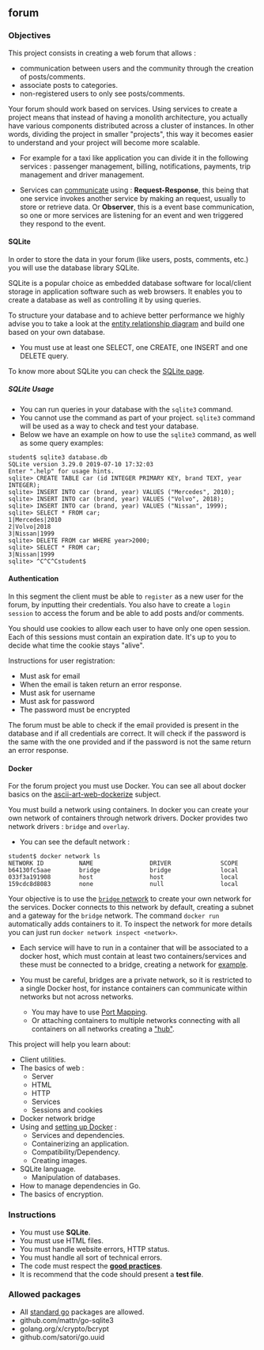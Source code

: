 ## forum

### Objectives

This project consists in creating a web forum that allows :

- communication between users and the community through the creation of posts/comments.
- associate posts to categories.
- non-registered users to only see posts/comments.

Your forum should work based on services. Using services to create a project means that instead of having a monolith architecture, you actually have various components distributed across a cluster of instances. In other words, dividing the project in smaller "projects", this way it becomes easier to understand and your project will become more scalable.

- For example for a taxi like application you can divide it in the following services : passenger management, billing, notifications, payments, trip management and driver management.

- Services can [communicate](https://medium.com/@nathankpeck/microservice-principles-smart-endpoints-and-dumb-pipes-5691d410700f) using : **Request-Response**, this being that one service invokes another service by making an request, usually to store or retrieve data. Or **Observer**, this is a event base communication, so one or more services are listening for an event and wen triggered they respond to the event.

#### SQLite

In order to store the data in your forum (like users, posts, comments, etc.) you will use the database library SQLite.

SQLite is a popular choice as embedded database software for local/client storage in application software such as web browsers. It enables you to create a database as well as controlling it by using queries.

To structure your database and to achieve better performance we highly advise you to take a look at the [entity relationship diagram](https://www.smartdraw.com/entity-relationship-diagram/) and build one based on your own database.

- You must use at least one SELECT, one CREATE, one INSERT and one DELETE query.

To know more about SQLite you can check the [SQLite page](https://www.sqlite.org/index.html).

##### SQLite Usage

- You can run queries in your database with the `sqlite3` command.
- You cannot use the command as part of your project. `sqlite3` command will be used as a way to check and test your database.
- Below we have an example on how to use the `sqlite3` command, as well as some query examples:

```console
student$ sqlite3 database.db
SQLite version 3.29.0 2019-07-10 17:32:03
Enter ".help" for usage hints.
sqlite> CREATE TABLE car (id INTEGER PRIMARY KEY, brand TEXT, year INTEGER);
sqlite> INSERT INTO car (brand, year) VALUES ("Mercedes", 2010);
sqlite> INSERT INTO car (brand, year) VALUES ("Volvo", 2018);
sqlite> INSERT INTO car (brand, year) VALUES ("Nissan", 1999);
sqlite> SELECT * FROM car;
1|Mercedes|2010
2|Volvo|2018
3|Nissan|1999
sqlite> DELETE FROM car WHERE year>2000;
sqlite> SELECT * FROM car;
3|Nissan|1999
sqlite> ^C^C^Cstudent$

```

#### Authentication

In this segment the client must be able to `register` as a new user for the forum, by inputting their credentials. You also have to create a `login session` to access the forum and be able to add posts and/or comments.

You should use cookies to allow each user to have only one open session. Each of this sessions must contain an expiration date. It's up to you to decide what time the cookie stays "alive".

Instructions for user registration:

- Must ask for email
- When the email is taken return an error response.
- Must ask for username
- Must ask for password
- The password must be encrypted

The forum must be able to check if the email provided is present in the database and if all credentials are correct. It will check if the password is the same with the one provided and if the password is not the same return an error response.

#### Docker

For the forum project you must use Docker. You can see all about docker basics on the [ascii-art-web-dockerize](https://public.01-edu.org/subjects/ascii-art-web/ascii-art-web-dockerize.en) subject.

You must build a network using containers. In docker you can create your own network of containers through network drivers. Docker provides two network drivers : `bridge` and `overlay`.

- You can see the default network :

```console
student$ docker network ls
NETWORK ID          NAME                DRIVER              SCOPE
b64130fc5aae        bridge              bridge              local
033f3a191908        host                host                local
159cdc8d8083        none                null                local
```

Your objective is to use the [`bridge` network](https://docs.docker.com/engine/tutorials/networkingcontainers/) to create your own network for the services. Docker connects to this network by default, creating a subnet and a gateway for the `bridge` network. The command `docker run` automatically adds containers to it. To inspect the network for more details you can just run `docker network inspect <network>`.

- Each service will have to run in a container that will be associated to a docker host, which must contain at least two containers/services and these must be connected to a bridge, creating a network for [example](https://docs.docker.com/engine/tutorials/bridge3.png).

- You must be careful, bridges are a private network, so it is restricted to a single Docker host, for instance containers can communicate within networks but not across networks.
  - You may have to use [Port Mapping](https://docker-k8s-lab.readthedocs.io/en/latest/docker/port-mapping.html).
  - Or attaching containers to multiple networks connecting with all containers on all networks creating a ["hub"](https://docs.docker.com/engine/tutorials/bridge3.png).

This project will help you learn about:

- Client utilities.
- The basics of web :
  - Server
  - HTML
  - HTTP
  - Services
  - Sessions and cookies
- Docker network bridge
- Using and [setting up Docker](https://docs.docker.com/get-started/) :
  - Services and dependencies.
  - Containerizing an application.
  - Compatibility/Dependency.
  - Creating images.
- SQLite language.
  - Manipulation of databases.
- How to manage dependencies in Go.
- The basics of encryption.

### Instructions

- You must use **SQLite**.
- You must use HTML files.
- You must handle website errors, HTTP status.
- You must handle all sort of technical errors.
- The code must respect the [**good practices**](https://public.01-edu.org/subjects/good-practices.en).
- It is recommend that the code should present a **test file**.

### Allowed packages

- All [standard go](https://golang.org/pkg/) packages are allowed.
- github.com/mattn/go-sqlite3
- golang.org/x/crypto/bcrypt
- github.com/satori/go.uuid
